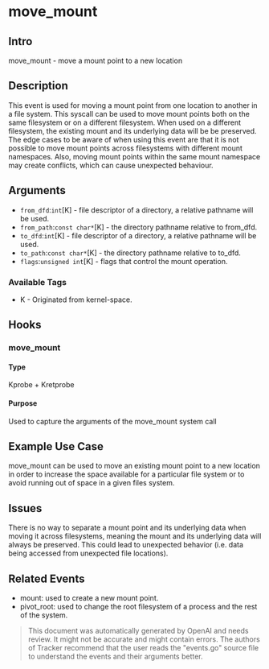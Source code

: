 
# move_mount

## Intro
move_mount - move a mount point to a new location

## Description
This event is used for moving a mount point from one location to another in a file system. This syscall can be used to move mount points both on the same filesystem or on a different filesystem. When used on a different filesystem, the existing mount and its underlying data will be be preserved. The edge cases to be aware of when using this event are that it is not possible to move mount points across filesystems with different mount namespaces. Also, moving mount points within the same mount namespace may create conflicts, which can cause unexpected behaviour.

## Arguments
* `from_dfd`:`int`[K] - file descriptor of a directory, a relative pathname will be used.
* `from_path`:`const char*`[K] - the directory pathname relative to from_dfd.
* `to_dfd`:`int`[K] - file descriptor of a directory, a relative pathname will be used.
* `to_path`:`const char*`[K] - the directory pathname relative to to_dfd.
* `flags`:`unsigned int`[K] - flags that control the mount operation.

### Available Tags
* K - Originated from kernel-space.

## Hooks
### move_mount
#### Type
Kprobe + Kretprobe
#### Purpose
Used to capture the arguments of the move_mount system call

## Example Use Case
move_mount can be used to move an existing mount point to a new location in order to increase the space available for a particular file system or to avoid running out of space in a given files system.

## Issues
There is no way to separate a mount point and its underlying data when moving it across filesystems, meaning the mount and its underlying data will always be preserved. This could lead to unexpected behavior (i.e. data being accessed from unexpected file locations).

## Related Events
* mount: used to create a new mount point.
* pivot_root: used to change the root filesystem of a process and the rest of the system.

> This document was automatically generated by OpenAI and needs review. It might
> not be accurate and might contain errors. The authors of Tracker recommend that
> the user reads the "events.go" source file to understand the events and their
> arguments better.
